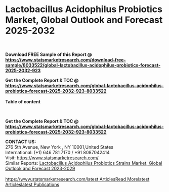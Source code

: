 <h1>Lactobacillus Acidophilus Probiotics Market, Global Outlook and Forecast 2025-2032</h1><br/><p><strong>Download FREE Sample of this Report @ <a href="https://www.statsmarketresearch.com/download-free-sample/8033522/global-lactobacillus-acidophilus-probiotics-forecast-2025-2032-923">https://www.statsmarketresearch.com/download-free-sample/8033522/global-lactobacillus-acidophilus-probiotics-forecast-2025-2032-923</a></strong></p><div><b>Get the Complete Report & TOC @ <a href="https://www.statsmarketresearch.com/global-lactobacillus-acidophilus-probiotics-forecast-2025-2032-923-8033522">https://www.statsmarketresearch.com/global-lactobacillus-acidophilus-probiotics-forecast-2025-2032-923-8033522</a></b></div><br><b>Table of content</b><p><br><div><b>Get the Complete Report & TOC @ <a href="https://www.statsmarketresearch.com/global-lactobacillus-acidophilus-probiotics-forecast-2025-2032-923-8033522">https://www.statsmarketresearch.com/global-lactobacillus-acidophilus-probiotics-forecast-2025-2032-923-8033522</a></b></div></p> <b>CONTACT US:</b><br>276 5th Avenue, New York , NY 10001,United States<br>International: (+1) 646 781 7170 / +91 8087042414<br>Visit: <a href="https://www.statsmarketresearch.com/">https://www.statsmarketresearch.com/</a><br>Similar Reports: <a href="https://www.statsmarketresearch.com/global-lactobacillus-acidophilus-probiotics-forecast-2025-2032-923-8033522">Lactobacillus Acidophilus Probiotics Strains Market, Global Outlook and Forecast 2023-2029</a><br/><br/><a href="https://gyeongbokgung.com">https://www.statsmarketresearch.com/</a><a href="https://hallyeomaritime.com">latest Articles</a><a href="https://jingwansa.com">Read More</a><a href=https://nguoiviet.jp/">latest Articles</a><a href="https://www.intelmarketresearch.com/">latest Publications</a>